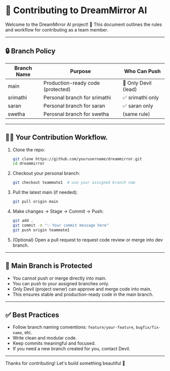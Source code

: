 # 🤝 Contributing to DreamMirror AI

Welcome to the DreamMirror AI project! 🌙 This document outlines the rules and workflow for contributing as a team member.

---

## 🔒 Branch Policy

| Branch Name | Purpose                            | Who Can Push         |
|-------------|------------------------------------|----------------------|
| main        | Production-ready code (protected)  | 🔐 Only Devil (lead) |
| srimathi    | Personal branch for srimathi       | ✅ srimathi only     |
| saran       | Personal branch for saran          | ✅ saran only        |
| swetha      | Perosnal branch for swetha         | (same rule)          |

---

## 🧑‍💻 Your Contribution Workflow.

1. Clone the repo:

   ```bash
   git clone https://github.com/yourusername/dreammirror.git
   cd dreammirror
   ```

2. Checkout your personal branch:

   ```bash
   git checkout teammate1  # use your assigned branch nam
   ```

3. Pull the latest main (if needed):

   ```bash
   git pull origin main
   ```

4. Make changes → Stage → Commit → Push:

   ```bash
   git add .
   git commit -m "✨ Your commit message here"
   git push origin teammate1
   ```

5. (Optional) Open a pull request to request code review or merge into dev branch.

---

## 🔐 Main Branch is Protected

- You cannot push or merge directly into main.
- You can push to your assigned branches only.
- Only Devil (project owner) can approve and merge code into main.
- This ensures stable and production-ready code in the main branch.

---

## ✅ Best Practices

- Follow branch naming conventions: `feature/your-feature`, `bugfix/fix-name`, etc.
- Write clean and modular code.
- Keep commits meaningful and focused.
- If you need a new branch created for you, contact Devil.

---

Thanks for contributing! Let's build something beautiful 🌌
